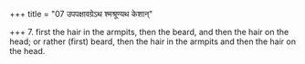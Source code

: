 +++
title = "07 उपपक्षावग्रेऽथ श्मश्रूण्यथ केशान्"

+++
7. first the hair in the armpits, then the beard, and then the hair on the head; or rather (first) beard, then the hair in the armpits and then the hair on the head.
